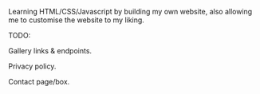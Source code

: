 Learning HTML/CSS/Javascript by building my own website, also allowing me to customise the website to my liking.

TODO: 

Gallery links & endpoints.

Privacy policy.

Contact page/box.
